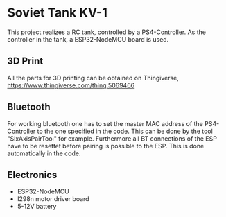 # Soviet Tank KV-1
This project realizes a RC tank, controlled by a PS4-Controller. As the controller in the tank, a ESP32-NodeMCU board is used.
## 3D Print
All the parts for 3D printing can be obtained on Thingiverse, https://www.thingiverse.com/thing:5069466
## Bluetooth
For working bluetooth one has to set the master MAC address of the PS4-Controller to the one specified in the code. This can be done by the tool "SixAxisPairTool" for example.
Furthermore all BT connections of the ESP have to be resettet before pairing is possible to the ESP. This is done automatically in the code.
## Electronics
- ESP32-NodeMCU
- l298n motor driver board
- 5-12V battery
